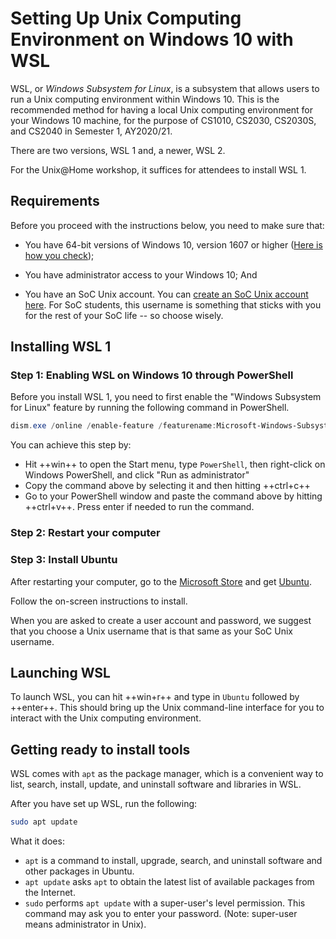 # Setting Up Unix Computing Environment on Windows 10 with WSL

WSL, or _Windows Subsystem for Linux_, is a subsystem that allows
users to run a Unix computing environment within Windows 10.  This
is the recommended method for having a local Unix computing 
environment for your Windows 10 machine, for the purpose of
CS1010, CS2030, CS2030S, and CS2040 in Semester 1, AY2020/21.

There are two versions, WSL 1 and, a newer, WSL 2. 

For the Unix@Home workshop, it suffices for attendees
to install WSL 1.

## Requirements

Before you proceed with the instructions below, you need to make sure that:

- You have 64-bit versions of Windows 10, version 1607 or higher 
([Here is how you check](https://support.microsoft.com/en-sg/help/13443/windows-which-version-am-i-running));

- You have administrator access to your Windows 10; And

- You have an SoC Unix account. You can [create an SoC Unix account here](https://mysoc.nus.edu.sg/~newacct).  For SoC students, this username is something that sticks with you for the rest of your SoC life -- so choose wisely.

## Installing WSL 1

### Step 1: Enabling WSL on Windows 10 through PowerShell

Before you install WSL 1, you need to first enable the "Windows Subsystem for Linux" feature by running the following command in PowerShell.

```PowerShell
dism.exe /online /enable-feature /featurename:Microsoft-Windows-Subsystem-Linux /all /norestart
```

You can achieve this step by:

- Hit ++win++ to open the Start menu, type `PowerShell`, then right-click on Windows PowerShell, and click "Run as administrator"
- Copy the command above by selecting it and then hitting ++ctrl+c++
- Go to your PowerShell window and paste the command above by hitting ++ctrl+v++.  Press enter if needed to run the command. 

### Step 2: Restart your computer

### Step 3: Install Ubuntu 

After restarting your computer, go to the <a href="https://aka.ms/wslstore">Microsoft Store</a> and get <a href="https://www.microsoft.com/store/productId/9N9TNGVNDL3Q">Ubuntu</a>.

Follow the on-screen instructions to install.  

When you are asked to create a user account and password, we suggest that you choose a Unix username that is that same as your SoC Unix username.  

## Launching WSL

To launch WSL, you can hit ++win+r++ and type in `Ubuntu` followed by ++enter++.  This should bring up the Unix command-line interface for you to interact with the Unix computing environment.

## Getting ready to install tools

WSL comes with `apt` as the package manager, which is a convenient way to list, search, install, update, and uninstall software and libraries in WSL.

After you have set up WSL, run the following:
```Bash
sudo apt update
```
What it does:

- `apt` is a command to install, upgrade, search, and uninstall software and other packages in Ubuntu.
- `apt update` asks `apt` to obtain the latest list of available packages from the Internet.
- `sudo` performs `apt update` with a super-user's level permission.  This command may ask you to enter your password.
   (Note: super-user means administrator in Unix).
